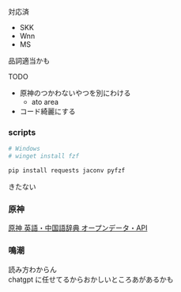 対応済

- SKK
- Wnn
- MS

品詞適当かも

TODO
- 原神のつかわないやつを別にわける
    - ato area
- コード綺麗にする

### scripts

```bash
# Windows
# winget install fzf

pip install requests jaconv pyfzf
```

きたない

### 原神

[原神 英語・中国語辞典 オープンデータ・API](https://genshin-dictionary.com/ja/opendata)

### 鳴潮

読み方わからん  
chatgpt に任せてるからおかしいところあがあるかも
